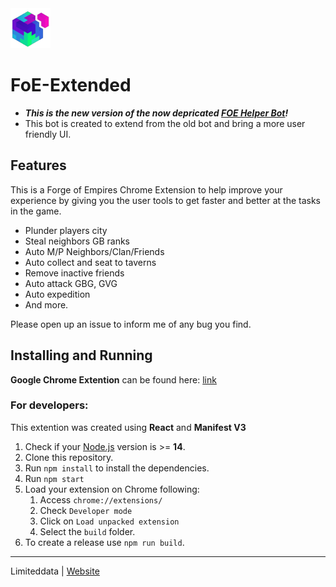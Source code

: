 <img src="src/assets/img/icon-128.png" width="64"/>

# FoE-Extended


- **_This is the new version of the now depricated [FOE Helper Bot](https://github.com/limiteddata/FOE-Helper-Bot)!_**
- This bot is created to extend from the old bot and bring a more user friendly UI.


## Features

This is a Forge of Empires Chrome Extension to help improve your experience by giving you the user tools to get faster and better at the tasks in the game.

- Plunder players city
- Steal neighbors GB ranks
- Auto M/P Neighbors/Clan/Friends
- Auto collect and seat to taverns 
- Remove inactive friends
- Auto attack GBG, GVG
- Auto expedition
- And more.

Please open up an issue to inform me of any bug you find.

## Installing and Running

**Google Chrome Extention** can be found here: [link](https://nodejs.org/)


### For developers:

This extention was created using **React** and **Manifest V3**

1. Check if your [Node.js](https://nodejs.org/) version is >= **14**.
2. Clone this repository.
3. Run `npm install` to install the dependencies.
4. Run `npm start`
5. Load your extension on Chrome following:
   1. Access `chrome://extensions/`
   2. Check `Developer mode`
   3. Click on `Load unpacked extension`
   4. Select the `build` folder.
6. To create a release use `npm run build`.

---

Limiteddata | [Website](https://github.com/limiteddata)
